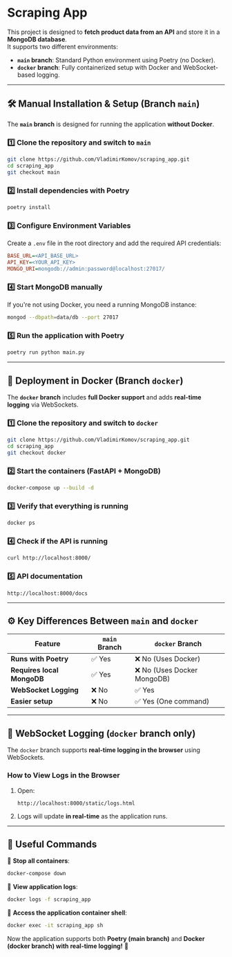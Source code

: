 # Scraping App

This project is designed to **fetch product data from an API** and store it in a **MongoDB database**.  
It supports two different environments:
- **`main` branch**: Standard Python environment using Poetry (no Docker).
- **`docker` branch**: Fully containerized setup with Docker and WebSocket-based logging.

---

## 🛠 Manual Installation & Setup (Branch `main`)

The **`main` branch** is designed for running the application **without Docker**.

### **1️⃣ Clone the repository and switch to `main`**
```sh
git clone https://github.com/VladimirKomov/scraping_app.git
cd scraping_app
git checkout main
```

### **2️⃣ Install dependencies with Poetry**
```sh
poetry install
```

### **3️⃣ Configure Environment Variables**
Create a `.env` file in the root directory and add the required API credentials:
```ini
BASE_URL=<API_BASE_URL>
API_KEY=<YOUR_API_KEY>
MONGO_URI=mongodb://admin:password@localhost:27017/
```

### **4️⃣ Start MongoDB manually**
If you're not using Docker, you need a running MongoDB instance:
```sh
mongod --dbpath=data/db --port 27017
```

### **5️⃣ Run the application with Poetry**
```sh
poetry run python main.py
```

---

## 🚀 Deployment in Docker (Branch `docker`)

The **`docker` branch** includes **full Docker support** and adds **real-time logging** via WebSockets.

### **1️⃣ Clone the repository and switch to `docker`**
```sh
git clone https://github.com/VladimirKomov/scraping_app.git
cd scraping_app
git checkout docker
```

### **2️⃣ Start the containers (FastAPI + MongoDB)**
```sh
docker-compose up --build -d
```

### **3️⃣ Verify that everything is running**
```sh
docker ps
```

### **4️⃣ Check if the API is running**
```sh
curl http://localhost:8000/
```

### **5️⃣ API documentation**
```
http://localhost:8000/docs
```

---

## ⚙ **Key Differences Between `main` and `docker`**
| Feature             | `main` Branch | `docker` Branch |
|---------------------|--------------|----------------|
| **Runs with Poetry** | ✅ Yes       | ❌ No (Uses Docker) |
| **Requires local MongoDB** | ✅ Yes | ❌ No (Uses Docker MongoDB) |
| **WebSocket Logging** | ❌ No | ✅ Yes |
| **Easier setup** | ❌ No | ✅ Yes (One command) |

---

## 🔧 **WebSocket Logging (`docker` branch only)**
The `docker` branch supports **real-time logging in the browser** using WebSockets.

### **How to View Logs in the Browser**
1. Open:
   ```
   http://localhost:8000/static/logs.html
   ```
2. Logs will update **in real-time** as the application runs.

---

## 🔧 **Useful Commands**
📌 **Stop all containers**:
```sh
docker-compose down
```

📌 **View application logs**:
```sh
docker logs -f scraping_app
```

📌 **Access the application container shell**:
```sh
docker exec -it scraping_app sh
```

Now the application supports both **Poetry (main branch)** and **Docker (docker branch) with real-time logging!** 🚀

